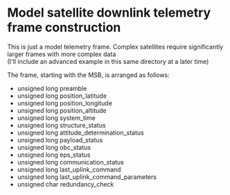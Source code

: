 # Model satellite downlink telemetry frame construction
This is just a model telemetry frame. Complex satellites require significantly larger frames with more complex data <br>
(I'll include an advanced example in this same directory at a later time)

The frame, starting with the MSB, is arranged as follows:
- unsigned long preamble
- unsigned long position_latitude
- unsigned long position_longitude
- unsigned long position_altitude
- unsigned long system_time
- unsigned long structure_status
- unsigned long attitude_determination_status 
- unsigned long payload_status
- unsigned long obc_status
- unsigned long eps_status
- unsigned long communication_status
- unsigned long last_uplink_command
- unsigned long last_uplink_command_parameters
- unsigned char redundancy_check
